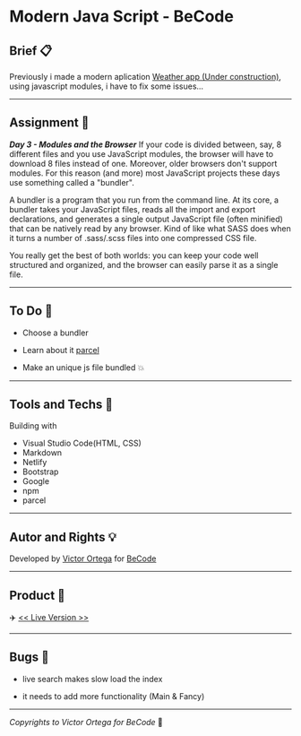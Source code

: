 # Modern Java Script - BeCode

## Brief :clipboard:

Previously i made a modern aplication [Weather app (Under construction)](https://github.com/ortegaVictorBe/modern-javascript-app.git), using javascript modules, i have to fix some issues...

---

## Assignment :speech_balloon:

**_Day 3 - Modules and the Browser_**
If your code is divided between, say, 8 different files and you use JavaScript modules, the browser will have to download 8 files instead of one. Moreover, older browsers don't support modules.
For this reason (and more) most JavaScript projects these days use something called a "bundler".

A bundler is a program that you run from the command line. At its core, a bundler takes your JavaScript files, reads all the import and export declarations, and generates a single output JavaScript file (often minified) that can be natively read by any browser. Kind of like what SASS does when it turns a number of .sass/.scss files into one compressed CSS file.

You really get the best of both worlds: you can keep your code well structured and organized, and the browser can easily parse it as a single file.

---

## To Do :newspaper:

- Choose a bundler

- Learn about it [parcel](https://parceljs.org/)

- Make an unique js file bundled :collision:

---

## Tools and Techs :hammer:

Building with

- Visual Studio Code(HTML, CSS)
- Markdown
- Netlify
- Bootstrap
- Google
- npm
- parcel

---

## Autor and Rights :bulb:

Developed by [Victor Ortega](https://github.com/ortegaVictorBe) for [BeCode](https://becode.org/)

---

## Product :floppy_disk:

:airplane: [<< Live Version >>][address1]

[address1]: https://crazyweather.netlify.app/

---

## Bugs :bug:

- live search makes slow load the index

- it needs to add more functionality (Main & Fancy)

---

_Copyrights to Victor Ortega for BeCode_ :memo:
